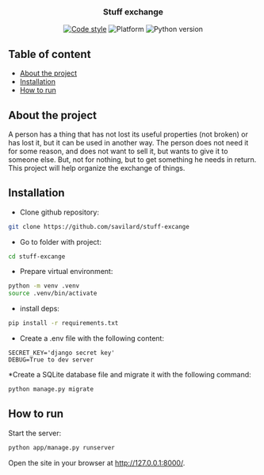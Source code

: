 <h3 align="center">Stuff exchange</h3>

<p align="center">
  <a href="https://github.com/wemake-services/wemake-python-styleguide"><img src="https://img.shields.io/badge/style-wemake-blue?style=for-the-badge" alt="Code style"></a>
  <img alt="Platform" src="https://img.shields.io/badge/platform-linux-green?style=for-the-badge" />
  <img alt="Python version" src="https://img.shields.io/badge/python-3.9-green?style=for-the-badge" />
</p>

## Table of content

- [About the project](#about-the-project)
- [Installation](#installation)
- [How to run](#how-to-run)


## About the project

A person has a thing that has not lost its useful properties (not broken) or has lost it, but it can be used in another way.
The person does not need it for some reason, and does not want to sell it, but wants to give it to someone else.
But, not for nothing, but to get something he needs in return. This project will help organize the exchange of things.


## Installation

* Clone github repository:
```bash
git clone https://github.com/savilard/stuff-excange
```
* Go to folder with project:
```bash
cd stuff-excange
```
* Prepare virtual environment:
```bash
python -m venv .venv
source .venv/bin/activate
```
* install deps:
```bash
pip install -r requirements.txt
```
* Create a .env file with the following content:
```.env
SECRET_KEY='django secret key'
DEBUG=True to dev server
```
*Create a SQLite database file and migrate it with the following command:
```bash
python manage.py migrate
```

## How to run

Start the server:
```bash
python app/manage.py runserver
```

Open the site in your browser at http://127.0.0.1:8000/.
